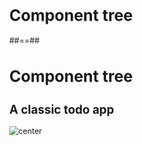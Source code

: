 <!-- .slide: class="transition bg-pink" -->

# Component tree

##==##

# Component tree

## A classic todo app

![center](./assets/images/component-trees.png)
